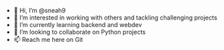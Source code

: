 - 👋 Hi, I’m @sneah9
- 👀 I’m interested in working with others and tackling challenging projects
- 🌱 I’m currently learning backend and webdev
- 💞️ I’m looking to collaborate on Python projects
- 📫 Reach me here on Git

<!---
sneah9/sneah9 is a ✨ special ✨ repository because its `README.md` (this file) appears on your GitHub profile.
You can click the Preview link to take a look at your changes.
--->
